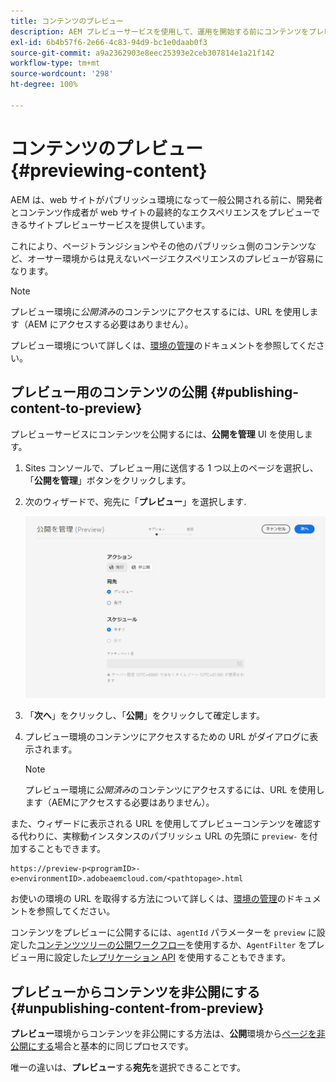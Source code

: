 ```yaml
---
title: コンテンツのプレビュー
description: AEM プレビューサービスを使用して、運用を開始する前にコンテンツをプレビューする方法を説明します。
exl-id: 6b4b57f6-2e66-4c83-94d9-bc1e0daab0f3
source-git-commit: a9a2362903e8eec25393e2ceb307814e1a21f142
workflow-type: tm+mt
source-wordcount: '298'
ht-degree: 100%

---
```



# コンテンツのプレビュー {#previewing-content}

AEM は、web サイトがパブリッシュ環境になって一般公開される前に、開発者とコンテンツ作成者が web サイトの最終的なエクスペリエンスをプレビューできるサイトプレビューサービスを提供しています。

これにより、ページトランジションやその他のパブリッシュ側のコンテンツなど、オーサー環境からは見えないページエクスペリエンスのプレビューが容易になります。

>[!NOTE]
>
>プレビュー環境に&#x200B;*公開済み*&#x200B;のコンテンツにアクセスするには、URL を使用します（AEM にアクセスする必要はありません）。

プレビュー環境について詳しくは、[環境の管理](/help/implementing/cloud-manager/manage-environments.md#access-preview-service)のドキュメントを参照してください。

## プレビュー用のコンテンツの公開 {#publishing-content-to-preview}

プレビューサービスにコンテンツを公開するには、**公開を管理** UI を使用します。

1. Sites コンソールで、プレビュー用に送信する 1 つ以上のページを選択し、「**公開を管理**」ボタンをクリックします。
1. 次のウィザードで、宛先に「**プレビュー**」を選択します.

   ![管理対象公開](/help/sites-cloud/authoring/assets/previewmanagedpublication.png)

1. 「**次へ**」をクリックし、「**公開**」をクリックして確定します。

1. プレビュー環境のコンテンツにアクセスするための URL がダイアログに表示されます。

   >[!NOTE]
   >
   >プレビュー環境に&#x200B;*公開済み*&#x200B;のコンテンツにアクセスするには、URL を使用します（AEMにアクセスする必要はありません）。

また、ウィザードに表示される URL を使用してプレビューコンテンツを確認する代わりに、実稼動インスタンスのパブリッシュ URL の先頭に `preview-` を付加することもできます。

```
https://preview-p<programID>-e>environmentID>.adobeaemcloud.com/<pathtopage>.html
```

お使いの環境の URL を取得する方法について詳しくは、[環境の管理](/help/implementing/cloud-manager/manage-environments.md)のドキュメントを参照してください。

コンテンツをプレビューに公開するには、`agentId` パラメーターを `preview` に設定した[コンテンツツリーの公開ワークフロー](/help/operations/replication.md#publish-content-tree-workflow)を使用するか、`AgentFilter` をプレビュー用に設定した[レプリケーション API](/help/operations/replication.md#replication-api) を使用することもできます。

## プレビューからコンテンツを非公開にする {#unpublishing-content-from-preview}

**プレビュー**&#x200B;環境からコンテンツを非公開にする方法は、**公開**&#x200B;環境から[ページを非公開にする](/help/sites-cloud/authoring/fundamentals/publishing-pages.md#unpublishing-pages)場合と基本的に同じプロセスです。

唯一の違いは、**プレビュー**&#x200B;する&#x200B;**宛先**&#x200B;を選択できることです。
